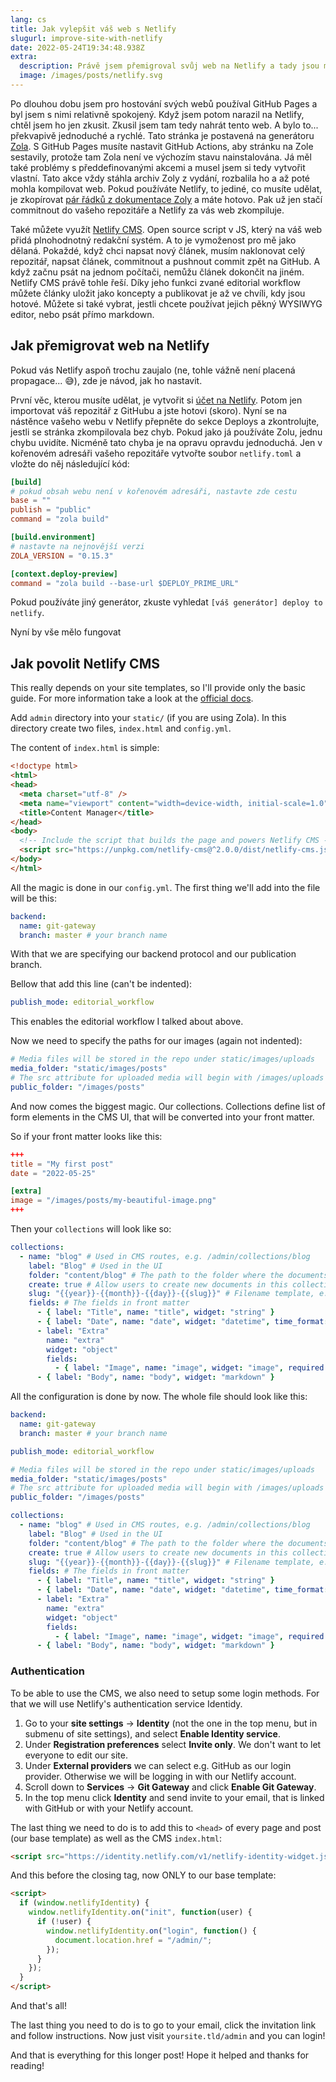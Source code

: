 ```yaml
---
lang: cs
title: Jak vylepšit váš web s Netlify
slugurl: improve-site-with-netlify
date: 2022-05-24T19:34:48.938Z
extra:
  description: Právě jsem přemigroval svůj web na Netlify a tady jsou mé myšlenky.
  image: /images/posts/netlify.svg
---
```

Po dlouhou dobu jsem pro hostování svých webů používal GitHub Pages a byl jsem s nimi relativně spokojený. Když jsem potom narazil na Netlify, chtěl jsem ho jen zkusit. Zkusil jsem tam tedy nahrát tento web. A bylo to... překvapivě jednoduché a rychlé. Tato stránka je postavená na generátoru [Zola](https://www.getzola.org/). S GitHub Pages musíte nastavit GitHub Actions, aby stránku na Zole sestavily, protože tam Zola není ve výchozím stavu nainstalována. Já měl také problémy s předdefinovanými akcemi a musel jsem si tedy vytvořit vlastní. Tato akce vždy stáhla archiv Zoly z vydání, rozbalila ho a až poté mohla kompilovat web. Pokud používáte Netlify, to jediné, co musíte udělat, je zkopírovat [pár řádků z dokumentace Zoly](https://www.getzola.org/documentation/deployment/netlify/) a máte hotovo. Pak už jen stačí commitnout do vašeho repozitáře a Netlify za vás web zkompiluje.

Také můžete využít [Netlify CMS](https://www.netlifycms.org/). Open source script v JS, který na váš web přidá plnohodnotný redakční systém. A to je vymoženost pro mě jako dělaná. Pokaždé, když chci napsat nový článek, musím naklonovat celý repozitář, napsat článek, commitnout a pushnout commit zpět na GitHub. A když začnu psát na jednom počítači, nemůžu článek dokončit na jiném. Netlify CMS právě tohle řeší. Díky jeho funkci zvané editorial workflow můžete články uložit jako koncepty a publikovat je až ve chvíli, kdy jsou hotové. Můžete si také vybrat, jestli chcete používat jejich pěkný WYSIWYG editor, nebo psát přímo markdown.

## Jak přemigrovat web na Netlify

Pokud vás Netlify aspoň trochu zaujalo (ne, tohle vážně není placená propagace... 😅️), zde je návod, jak ho nastavit.

První věc, kterou musíte udělat, je vytvořit si [účet na Netlify](https://app.netlify.com/). Potom jen importovat váš repozitář z GitHubu a jste hotovi (skoro). Nyní se na nástěnce vašeho webu v Netlify přepněte do sekce Deploys a zkontrolujte, jestli se stránka zkompilovala bez chyb. Pokud jako já používáte Zolu, jednu chybu uvidíte. Nicméně tato chyba je na opravu opravdu jednoduchá. Jen v kořenovém adresáři vašeho repozitáře vytvořte soubor `netlify.toml` a vložte do něj následující kód:

```toml
[build]
# pokud obsah webu není v kořenovém adresáři, nastavte zde cestu
base = ""
publish = "public"
command = "zola build"

[build.environment]
# nastavte na nejnovější verzi
ZOLA_VERSION = "0.15.3"

[context.deploy-preview]
command = "zola build --base-url $DEPLOY_PRIME_URL"
```

Pokud používáte jiný generátor, zkuste vyhledat `[váš generátor] deploy to netlify`.

Nyní by vše mělo fungovat

## Jak povolit Netlify CMS

This really depends on your site templates, so I'll provide only the basic guide. For more information take a look at the [official docs](https://www.netlifycms.org/docs/).

Add `admin` directory into your `static/` (if you are using Zola). In this directory create two files, `index.html` and `config.yml`.

The content of `index.html` is simple:

```html
<!doctype html>
<html>
<head>
  <meta charset="utf-8" />
  <meta name="viewport" content="width=device-width, initial-scale=1.0" />
  <title>Content Manager</title>
</head>
<body>
  <!-- Include the script that builds the page and powers Netlify CMS -->
  <script src="https://unpkg.com/netlify-cms@^2.0.0/dist/netlify-cms.js"></script>
</body>
</html>
```

All the magic is done in our `config.yml`. The first thing we'll add into the file will be this:

```yaml
backend:
  name: git-gateway
  branch: master # your branch name
```

With that we are specifying our backend protocol and our publication branch.

Bellow that add this line (can't be indented):

```yaml
publish_mode: editorial_workflow
```

This enables the editorial workflow I talked about above.

Now we need to specify the paths for our images (again not indented):

```yaml
# Media files will be stored in the repo under static/images/uploads
media_folder: "static/images/posts"
# The src attribute for uploaded media will begin with /images/uploads
public_folder: "/images/posts"
```

And now comes the biggest magic. Our collections. Collections define list of form elements in the CMS UI, that will be converted into your front matter.

So if your front matter looks like this:

```toml
+++
title = "My first post"
date = "2022-05-25"

[extra]
image = "/images/posts/my-beautiful-image.png"
+++
```

Then your `collections` will look like so:

```yaml
collections:
  - name: "blog" # Used in CMS routes, e.g. /admin/collections/blog
    label: "Blog" # Used in the UI
    folder: "content/blog" # The path to the folder where the documents are stored
    create: true # Allow users to create new documents in this collection
    slug: "{{year}}-{{month}}-{{day}}-{{slug}}" # Filename template, e.g. YYYY-MM-DD-title.md
    fields: # The fields in front matter
      - { label: "Title", name: "title", widget: "string" }
      - { label: "Date", name: "date", widget: "datetime", time_format: false }
      - label: "Extra"
        name: "extra"
        widget: "object"
        fields:
          - { label: "Image", name: "image", widget: "image", required: false }
      - { label: "Body", name: "body", widget: "markdown" }
```

All the configuration is done by now. The whole file should look like this:

```yaml
backend:
  name: git-gateway
  branch: master # your branch name

publish_mode: editorial_workflow

# Media files will be stored in the repo under static/images/uploads
media_folder: "static/images/posts"
# The src attribute for uploaded media will begin with /images/uploads
public_folder: "/images/posts"

collections:
  - name: "blog" # Used in CMS routes, e.g. /admin/collections/blog
    label: "Blog" # Used in the UI
    folder: "content/blog" # The path to the folder where the documents are stored
    create: true # Allow users to create new documents in this collection
    slug: "{{year}}-{{month}}-{{day}}-{{slug}}" # Filename template, e.g. YYYY-MM-DD-title.md
    fields: # The fields in front matter
      - { label: "Title", name: "title", widget: "string" }
      - { label: "Date", name: "date", widget: "datetime", time_format: false }
      - label: "Extra"
        name: "extra"
        widget: "object"
        fields:
          - { label: "Image", name: "image", widget: "image", required: false }
      - { label: "Body", name: "body", widget: "markdown" }
```

### Authentication

To be able to use the CMS, we also need to setup some login methods. For that we will use Netlify's authentication service Identidy.

1. Go to your **site settings** → **Identity** (not the one in the top menu, but in submenu of site settings), and select **Enable Identity service**.
2. Under **Registration preferences** select **Invite only**. We don't want to let everyone to edit our site.
3. Under **External providers** we can select e.g. GitHub as our login provider. Otherwise we will be logging in with our Netlify account.
4. Scroll down to **Services** → **Git Gateway** and click **Enable Git Gateway**.
5. In the top menu click **Identity** and send invite to your email, that is linked with GitHub or with your Netlify account.

The last thing we need to do is to add this to `<head>` of every page and post (our base template) as well as the CMS `index.html`:

```html
<script src="https://identity.netlify.com/v1/netlify-identity-widget.js"></script>
```

And this before the closing </body> tag, now ONLY to our base template:

```html
<script>
  if (window.netlifyIdentity) {
    window.netlifyIdentity.on("init", function(user) {
      if (!user) {
        window.netlifyIdentity.on("login", function() {
          document.location.href = "/admin/";
        });
      }
    });
  }
</script>
```

And that's all!

The last thing you need to do is to go to your email, click the invitation link and follow instructions. Now just visit `yoursite.tld/admin` and you can login!

And that is everything for this longer post! Hope it helped and thanks for reading!